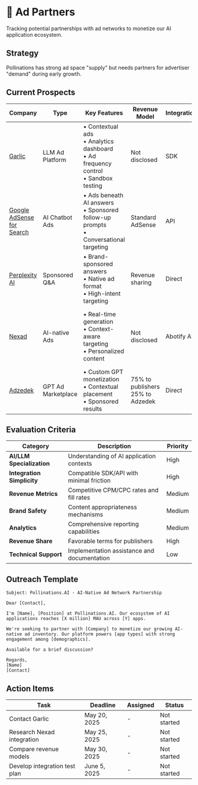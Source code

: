 # 🤝 Ad Partners

Tracking potential partnerships with ad networks to monetize our AI application ecosystem.

## Strategy

Pollinations has strong ad space "supply" but needs partners for advertiser "demand" during early growth.

## Current Prospects

| Company | Type | Key Features | Revenue Model | Integration | Stage | Status |
|---------|------|--------------|--------------|-------------|-------|--------|
| [Garlic](https://startgarlic.com/) | LLM Ad Platform | • Contextual ads<br>• Analytics dashboard<br>• Ad frequency control<br>• Sandbox testing | Not disclosed | SDK | Early-stage<br>• Founders: May Rashad, Bogdan Ciolac | To contact |
| [Google AdSense for Search](https://www.google.com/adsense/search/) | AI Chatbot Ads | • Ads beneath AI answers<br>• Sponsored follow-up prompts<br>• Conversational targeting | Standard AdSense | API | Launched May 2025<br>• Partners: iAsk, Liner | To research |
| [Perplexity AI](https://www.perplexity.ai/) | Sponsored Q&A | • Brand-sponsored answers<br>• Native ad format<br>• High-intent targeting | Revenue sharing | Direct | Established<br>• Growing user base | To research |
| [Nexad](https://www.nex.ad/) | AI-native Ads | • Real-time generation<br>• Context-aware targeting<br>• Personalized content | Not disclosed | Abotify API | $6M seed (2025)<br>• Investors: Prosus, a16z<br>• Partners: iAsk.Ai, Moescape.ai | To research |
| [Adzedek](https://www.adzedek.com/) | GPT Ad Marketplace | • Custom GPT monetization<br>• Contextual placement<br>• Sponsored results | 75% to publishers<br>25% to Adzedek | Direct | Operational<br>• Focus on OpenAI GPT Store | To research |

## Evaluation Criteria

| Category | Description | Priority |
|----------|-------------|----------|
| **AI/LLM Specialization** | Understanding of AI application contexts | High |
| **Integration Simplicity** | Compatible SDK/API with minimal friction | High |
| **Revenue Metrics** | Competitive CPM/CPC rates and fill rates | Medium |
| **Brand Safety** | Content appropriateness mechanisms | Medium |
| **Analytics** | Comprehensive reporting capabilities | Medium |
| **Revenue Share** | Favorable terms for publishers | High |
| **Technical Support** | Implementation assistance and documentation | Low |

## Outreach Template

```
Subject: Pollinations.AI - AI-Native Ad Network Partnership

Dear [Contact],

I'm [Name], [Position] at Pollinations.AI. Our ecosystem of AI applications reaches [X million] MAU across [Y] apps.

We're seeking to partner with [Company] to monetize our growing AI-native ad inventory. Our platform powers [app types] with strong engagement among [demographics].

Available for a brief discussion?

Regards,
[Name]
[Contact]
```

## Action Items

| Task | Deadline | Assigned | Status |
|------|----------|----------|--------|
| Contact Garlic | May 20, 2025 | - | Not started |
| Research Nexad integration | May 25, 2025 | - | Not started |
| Compare revenue models | May 30, 2025 | - | Not started |
| Develop integration test plan | June 5, 2025 | - | Not started |